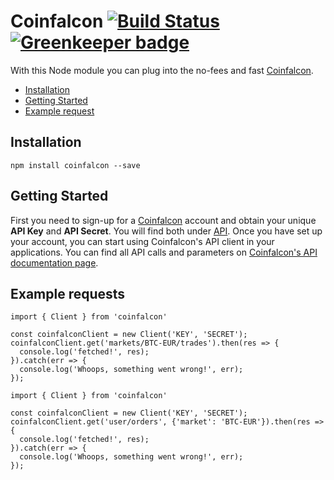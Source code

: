 # Coinfalcon [![Build Status](https://secure.travis-ci.org/DeviaVir/coinfalcon-node.png?branch=master)](https://travis-ci.org/DeviaVir/coinfalcon-node.svg?branch=master) [![Greenkeeper badge](https://badges.greenkeeper.io/DeviaVir/coinfalcon-node.svg)](https://greenkeeper.io/)

With this Node module you can plug into the no-fees and fast [Coinfalcon](https://coinfalcon.com/).

* [Installation](#installation)
* [Getting Started](#getting-started)
* [Example request](#example-requests)

## Installation

    npm install coinfalcon --save

## Getting Started

First you need to sign-up for a [Coinfalcon](https://coinfalcon.com/sign_up) account and obtain your unique **API Key** and **API Secret**. You will find both under [API](https://coinfalcon.com/settings/applications). Once you have set up your account, you can start using Coinfalcon's API client in your applications. You can find all API calls and parameters on [Coinfalcon's API documentation page](https://docs.coinfalcon.com/).

## Example requests

```
import { Client } from 'coinfalcon'

const coinfalconClient = new Client('KEY', 'SECRET');
coinfalconClient.get('markets/BTC-EUR/trades').then(res => {
  console.log('fetched!', res);
}).catch(err => {
  console.log('Whoops, something went wrong!', err);
});
```

```
import { Client } from 'coinfalcon'

const coinfalconClient = new Client('KEY', 'SECRET');
coinfalconClient.get('user/orders', {'market': 'BTC-EUR'}).then(res => {
  console.log('fetched!', res);
}).catch(err => {
  console.log('Whoops, something went wrong!', err);
});
```
